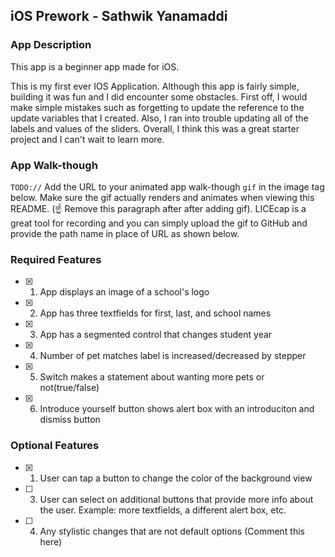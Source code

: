 ## iOS Prework - Sathwik Yanamaddi

### App Description
This app is a beginner app made for iOS.

This is my first ever IOS Application. Although this app is fairly simple, building it was fun and I did encounter some obstacles. First off, I would make simple mistakes such as forgetting to update the reference to the update variables that I created. Also, I ran into trouble updating all of the labels and values of the sliders. Overall, I think this was a great starter project and I can't wait to learn more.

### App Walk-though

`TODO://` Add the URL to your animated app walk-though `gif` in the image tag below. Make sure the gif actually renders and animates when viewing this README. (☝️ Remove this paragraph after after adding gif). LICEcap is a great tool for recording and you can simply upload the gif to GitHub and provide the path name in place of URL as shown below.

<!-- <img src="http://g.recordit.co/7ssXbppSXa.gif" width=200><br> OR <img src="YOUR_GIF_PATH" width=200><br> -->

### Required Features

- [X] 1. App displays an image of a school's logo
- [X] 2. App has three textfields for first, last, and school names
- [X] 3. App has a segmented control that changes student year
- [X] 4. Number of pet matches label is increased/decreased by stepper
- [X] 5. Switch makes a statement about wanting more pets or not(true/false) 
- [X] 6. Introduce yourself button shows alert box with an introduciton and dismiss button

### Optional Features

- [x] 1. User can tap a button to change the color of the background view
- [ ] 3. User can select on additional buttons that provide more info about the user. Example: more textfields, a different alert box, etc.
- [ ] 4. Any stylistic changes that are not default options (Comment this here)
